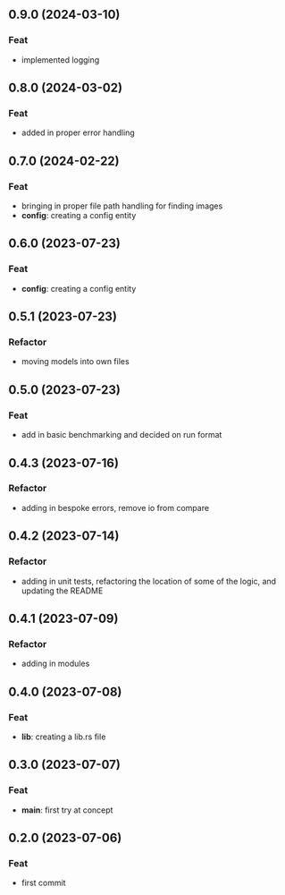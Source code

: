 ## 0.9.0 (2024-03-10)

### Feat

- implemented logging

## 0.8.0 (2024-03-02)

### Feat

- added in proper error handling

## 0.7.0 (2024-02-22)

### Feat

- bringing in proper file path handling for finding images
- **config**: creating a config entity

## 0.6.0 (2023-07-23)

### Feat

- **config**: creating a config entity

## 0.5.1 (2023-07-23)

### Refactor

- moving models into own files

## 0.5.0 (2023-07-23)

### Feat

- add in basic benchmarking and decided on run format

## 0.4.3 (2023-07-16)

### Refactor

- adding in bespoke errors, remove io from compare

## 0.4.2 (2023-07-14)

### Refactor

- adding in unit tests, refactoring the location of some of the logic, and updating the README

## 0.4.1 (2023-07-09)

### Refactor

- adding in modules

## 0.4.0 (2023-07-08)

### Feat

- **lib**: creating a lib.rs file

## 0.3.0 (2023-07-07)

### Feat

- **main**: first try at concept

## 0.2.0 (2023-07-06)

### Feat

- first commit
